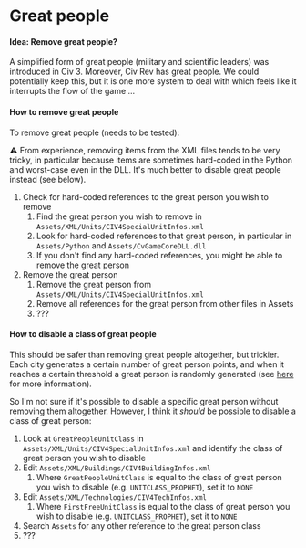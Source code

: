 # Great people

#### Idea: Remove great people?

A simplified form of great people (military and scientific leaders) was introduced in Civ 3. Moreover, Civ Rev has great people. We could potentially keep this, but it is one more system to deal with which feels like it interrupts the flow of the game ...

#### How to remove great people

To remove great people (needs to be tested):

⚠️ From experience, removing items from the XML files tends to be very tricky, in particular because items are sometimes hard-coded in the Python and worst-case even in the DLL. It's much better to disable great people instead (see below).

1. Check for hard-coded references to the great person you wish to remove
   1. Find the great person you wish to remove in `Assets/XML/Units/CIV4SpecialUnitInfos.xml`
   1. Look for hard-coded references to that great person, in particular in `Assets/Python` and `Assets/CvGameCoreDLL.dll`
   1. If you don't find any hard-coded references, you might be able to remove the great person
1. Remove the great person
   1. Remove the great person from `Assets/XML/Units/CIV4SpecialUnitInfos.xml`
   1. Remove all references for the great person from other files in Assets
   1. ???

#### How to disable a class of great people

This should be safer than removing great people altogether, but trickier. Each city generates a certain number of great person points, and when it reaches a certain threshold a great person is randomly generated (see [here](<https://civilization.fandom.com/wiki/Great_Person_(Civ4)#Great_People_Points>) for more information).

So I'm not sure if it's possible to disable a specific great person without removing them altogether. However, I think it _should_ be possible to disable a class of great person:

1. Look at `GreatPeopleUnitClass` in `Assets/XML/Units/CIV4SpecialUnitInfos.xml` and identify the class of great person you wish to disable
1. Edit `Assets/XML/Buildings/CIV4BuildingInfos.xml`
   1. Where `GreatPeopleUnitClass` is equal to the class of great person you wish to disable (e.g. `UNITCLASS_PROPHET`), set it to `NONE`
1. Edit `Assets/XML/Technologies/CIV4TechInfos.xml`
   1. Where `FirstFreeUnitClass` is equal to the class of great person you wish to disable (e.g. `UNITCLASS_PROPHET`), set it to `NONE`
1. Search `Assets` for any other reference to the great person class
1. ???
